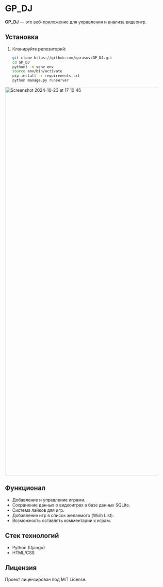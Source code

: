 # GP_DJ

**GP_DJ** — это веб-приложение для управления и анализа видеоигр.

## Установка

1. Клонируйте репозиторий:
    ```bash
    git clone https://github.com/qarasuv/GP_DJ.git
    cd GP_DJ
    python3 -m venv env
    source env/bin/activate
    pip install -r requirements.txt
    python manage.py runserver
    ```
<img width="1280" alt="Screenshot 2024-10-23 at 17 10 46" src="https://github.com/user-attachments/assets/2abe5d2d-8e5b-44e8-8987-9fcb4728d991">


## Функционал

- Добавление и управление играми.
- Сохранение данных о видеоиграх в базе данных SQLite.
- Система лайков для игр.
- Добавление игр в список желаемого (Wish List).
- Возможность оставлять комментарии к играм.

## Стек технологий

- Python (Django)
- HTML/CSS

## Лицензия

Проект лицензирован под MIT License.
